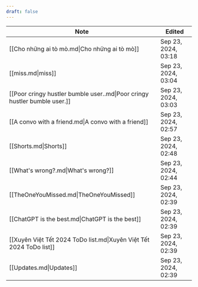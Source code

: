 ```yaml
---
draft: false
---
```

| Note                                                                              | Edited              |
| --------------------------------------------------------------------------------- | ------------------- |
| [[Cho những ai tò mò.md\|Cho những ai tò mò]]                             | Sep 23, 2024, 03:18 |
| [[miss.md\|miss]]                                                         | Sep 23, 2024, 03:04 |
| [[Poor cringy hustler bumble user..md\|Poor cringy hustler bumble user.]] | Sep 23, 2024, 03:03 |
| [[A convo with a friend.md\|A convo with a friend]]                       | Sep 23, 2024, 02:57 |
| [[Shorts.md\|Shorts]]                                                     | Sep 23, 2024, 02:48 |
| [[What's wrong?.md\|What's wrong?]]                                       | Sep 23, 2024, 02:44 |
| [[TheOneYouMissed.md\|TheOneYouMissed]]                                   | Sep 23, 2024, 02:39 |
| [[ChatGPT is the best.md\|ChatGPT is the best]]                           | Sep 23, 2024, 02:39 |
| [[Xuyên Việt Tết 2024 ToDo list.md\|Xuyên Việt Tết 2024 ToDo list]]       | Sep 23, 2024, 02:39 |
| [[Updates.md\|Updates]]                                                   | Sep 23, 2024, 02:39 |
